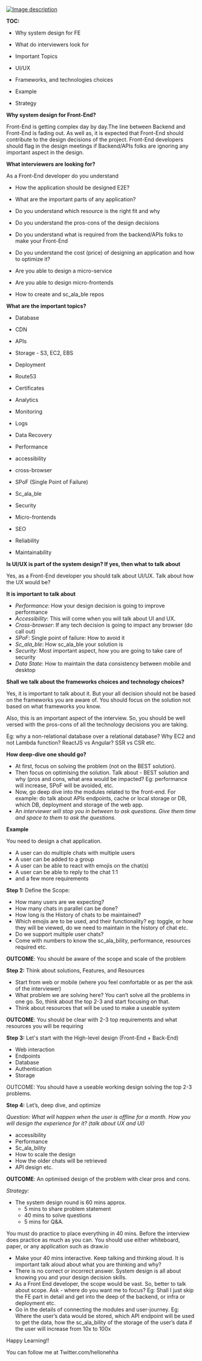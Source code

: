 [![Image description](https://res.cloudinary.com/practicaldev/image/fetch/s---ymLU67G--/c_limit%2Cf_auto%2Cfl_progressive%2Cq_auto%2Cw_880/https://dev-to-uploads.s3.amazonaws.com/uploads/articles/mzd0ii1miqc9cuu9hpaf.png)](https://res.cloudinary.com/practicaldev/image/fetch/s---ymLU67G--/c_limit%2Cf_auto%2Cfl_progressive%2Cq_auto%2Cw_880/https://dev-to-uploads.s3.amazonaws.com/uploads/articles/mzd0ii1miqc9cuu9hpaf.png)

**TOC:**

- Why system design for FE

- What do interviewers look for

- Important Topics

- UI/UX

- Frameworks, and technologies choices

- Example

- Strategy

**Why system design for Front-End?**

Front-End is getting complex day by day.The line between Backend and Front-End is fading out. As well as, it is expected that Front-End should contribute to the design decisions of the project. Front-End developers should flag in the design meetings if Backend/APIs folks are ignoring any important aspect in the design.

**What interviewers are looking for?**

As a Front-End developer do you understand

- How the application should be designed E2E?

- What are the important parts of any application?

- Do you understand which resource is the right fit and why

- Do you understand the pros-cons of the design decisions

- Do you understand what is required from the backend/APIs folks to make your Front-End

- Do you understand the cost (price) of designing an application and how to optimize it?

- Are you able to design a micro-service

- Are you able to design micro-frontends

- How to create and sc_ala_ble repos

**What are the important topics?**

- Database

- CDN

- APIs

- Storage - S3, EC2, EBS

- Deployment

- Route53

- Certificates

- Analytics

- Monitoring

- Logs

- Data Recovery

- Performance

- accessibility

- cross-browser

- SPoF (Single Point of Failure)

- Sc_ala_ble

- Security

- Micro-frontends

- SEO

- Reliability

- Maintainability

**Is UI/UX is part of the system design? If yes, then what to talk about**

Yes, as a Front-End developer you should talk about UI/UX. Talk about how the UX would be?

**It is important to talk about**

- _Performance_: How your design decision is going to improve performance
- _Accessibility_: This will come when you will talk about UI and UX.
- _Cross-browser_: If any tech decision is going to impact any browser (do call out)
- _SPoF_: Single point of failure: How to avoid it
- _Sc_ala_ble_: How sc_ala_ble your solution is
- _Security_: Most important aspect, how you are going to take care of security
- _Data State_: How to maintain the data consistency between mobile and desktop

**Shall we talk about the frameworks choices and technology choices?**

Yes, it is important to talk about it. But your all decision should not be based on the frameworks you are aware of. You should focus on the solution not based on what frameworks you know.

Also, this is an important aspect of the interview. So, you should be well versed with the pros-cons of all the technology decisions you are taking.

Eg: why a non-relational database over a relational database? Why EC2 and not Lambda function? ReactJS vs Angular? SSR vs CSR etc.

**How deep-dive one should go?**

- At first, focus on solving the problem (not on the BEST solution).
- Then focus on optimising the solution. Talk about - BEST solution and why (pros and cons, what area would be impacted? Eg: performance will increase, SPoF will be avoided, etc.
- Now, go deep dive into the modules related to the front-end. For example: do talk about APIs endpoints, cache or local storage or DB, which DB, deployment and storage of the web app.
- An _interviewer will stop you in between to ask questions. Give them time and space to them to ask the questions._

**Example**

You need to design a chat application.

- A user can do multiple chats with multiple users
- A user can be added to a group
- A user can be able to react with emojis on the chat(s)
- A user can be able to reply to the chat 1:1
- and a few more requirements

**Step 1:** Define the Scope:

- How many users are we expecting?
- How many chats in parallel can be done?
- How long is the History of chats to be maintained?
- Which emojis are to be used, and their functionality? eg: toggle, or how they will be viewed, do we need to maintain in the history of chat etc.
- Do we support multiple user chats?
- Come with numbers to know the sc_ala_bility, performance, resources required etc.

**OUTCOME**: You should be aware of the scope and scale of the problem

**Step 2:** Think about solutions, Features, and Resources

- Start from web or mobile (where you feel comfortable or as per the ask of the interviewer)
- What problem we are solving here? You can’t solve all the problems in one go. So, think about the top 2-3 and start focusing on that.
- Think about resources that will be used to make a useable system

**OUTCOME**: You should be clear with 2-3 top requirements and what resources you will be requiring

**Step 3:** Let's start with the High-level design (Front-End + Back-End)

- Web interaction
- Endpoints
- Database
- Authentication
- Storage

OUTCOME: You should have a useable working design solving the top 2-3 problems.

**Step 4:** Let’s, deep dive, and optimize

_Question: What will happen when the user is offline for a month. How you will design the experience for it? (talk about UX and UI)_

- accessibility
- Performance
- Sc_ala_bility
- How to scale the design
- How the older chats will be retrieved
- API design etc.

**OUTCOME**: An optimised design of the problem with clear pros and cons.

_Strategy:_

- The system design round is 60 mins approx.
  - 5 mins to share problem statement
  - 40 mins to solve questions
  - 5 mins for Q&A.

You must do practice to place everything in 40 mins. Before the interview does practice as much as you can. You should use either whiteboard, paper, or any application such as draw.io

- Make your 40 mins interactive. Keep talking and thinking aloud. It is important talk aloud about what you are thinking and why?
- There is no correct or incorrect answer. System design is all about knowing you and your design decision skills.
- As a Front End developer, the scope would be vast. So, better to talk about scope. Ask - where do you want me to focus? Eg: Shall I just skip the FE part in detail and get into the deep of the backend, or infra or deployment etc.
- Go in the details of connecting the modules and user-journey. Eg: Where the user’s data would be stored, which API endpoint will be used to get the data, how the sc_ala_bility of the storage of the user’s data if the user will increase from 10x to 100x

Happy Learning!!

You can follow me at Twitter.com/hellonehha
